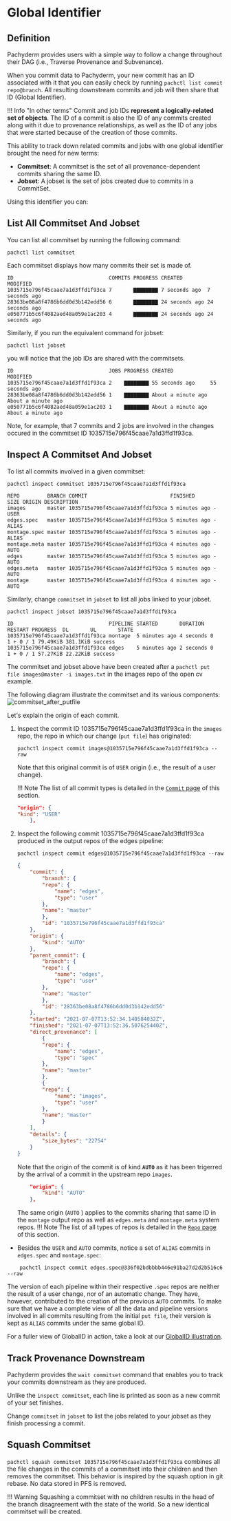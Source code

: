 # Global Identifier

## Definition
Pachyderm provides users with a simple way to follow a change throughout their DAG (i.e., Traverse Provenance and Subvenance).

When you commit data to Pachyderm, your new commit has an ID associated with it that you can easily check by running `pachctl list commit repo@branch`. 
All resulting downstream commits and job will then share that ID (Global Identifier).

!!! Info "In other terms"
    Commit and job IDs **represent a logically-related set of objects**. 
    The ID of a commit is also the ID of any commits created along with it due to provenance relationships, 
    as well as the ID of any jobs that were started because of the creation of those commits. 

This ability to track down related commits and jobs with one global identifier brought the need for new terms:

- **Commitset**: A commitset is the set of all provenance-dependent commits sharing the same ID.
- **Jobset**: A jobset is the set of jobs created due to commits in a CommitSet.

Using this identifier you can:

## List All Commitset And Jobset
You can list all commitset by running the following command:
```shell
pachctl list commitset
```
Each commitset displays how many commits their set is made of.
```
ID                               COMMITS PROGRESS CREATED        MODIFIED
1035715e796f45caae7a1d3ffd1f93ca 7       ▇▇▇▇▇▇▇▇ 7 seconds ago  7 seconds ago
28363be08a8f4786b6dd0d3b142edd56 6       ▇▇▇▇▇▇▇▇ 24 seconds ago 24 seconds ago
e050771b5c6f4082aed48a059e1ac203 4       ▇▇▇▇▇▇▇▇ 24 seconds ago 24 seconds ago
```
Similarly, if you run the equivalent command for jobset:
```shell
pachctl list jobset
```
you will notice that the job IDs are shared with the commitsets.

```
ID                               JOBS PROGRESS CREATED            MODIFIED
1035715e796f45caae7a1d3ffd1f93ca 2    ▇▇▇▇▇▇▇▇ 55 seconds ago     55 seconds ago
28363be08a8f4786b6dd0d3b142edd56 1    ▇▇▇▇▇▇▇▇ About a minute ago About a minute ago
e050771b5c6f4082aed48a059e1ac203 1    ▇▇▇▇▇▇▇▇ About a minute ago About a minute ago
```
Note, for example, that 7 commits and 2 jobs are involved in the changes occured
in the commitset ID 1035715e796f45caae7a1d3ffd1f93ca.

## Inspect A Commitset And Jobset

To list all commits involved in a given commitset:
```shell
pachctl inspect commitset 1035715e796f45caae7a1d3ffd1f93ca
```
```
REPO         BRANCH COMMIT                           FINISHED      SIZE ORIGIN DESCRIPTION
images       master 1035715e796f45caae7a1d3ffd1f93ca 5 minutes ago -    USER
edges.spec   master 1035715e796f45caae7a1d3ffd1f93ca 5 minutes ago -    ALIAS
montage.spec master 1035715e796f45caae7a1d3ffd1f93ca 5 minutes ago -    ALIAS
montage.meta master 1035715e796f45caae7a1d3ffd1f93ca 4 minutes ago -    AUTO
edges        master 1035715e796f45caae7a1d3ffd1f93ca 5 minutes ago -    AUTO
edges.meta   master 1035715e796f45caae7a1d3ffd1f93ca 5 minutes ago -    AUTO
montage      master 1035715e796f45caae7a1d3ffd1f93ca 4 minutes ago -    AUTO
```

Similarly, change `commitset` in `jobset` to list all jobs linked to your jobset.
```shell
pachctl inspect jobset 1035715e796f45caae7a1d3ffd1f93ca
```
```
ID                               PIPELINE STARTED       DURATION  RESTART PROGRESS  DL       UL       STATE
1035715e796f45caae7a1d3ffd1f93ca montage  5 minutes ago 4 seconds 0       1 + 0 / 1 79.49KiB 381.1KiB success
1035715e796f45caae7a1d3ffd1f93ca edges    5 minutes ago 2 seconds 0       1 + 0 / 1 57.27KiB 22.22KiB success
```

The commitset and jobset above have been created after
a `pachctl put file images@master -i images.txt` in the images repo of the open cv example.


The following diagram illustrate the commitset and its various components:
    ![commitset_after_putfile](../images/commitset_after_putfile.png)


Let's explain the origin of each commit.

1. Inspect the commit ID 1035715e796f45caae7a1d3ffd1f93ca in the `images` repo,  the repo in which our change (`put file`) has originated:

    ```shell
    pachctl inspect commit images@1035715e796f45caae7a1d3ffd1f93ca --raw
    ```
    Note that this original commit is of `USER` origin (i.e., the result of a user change).

    !!! Note
        The list of all commit types is detailed in the [`Commit` page](../data-concepts/commit.md) of this section.

    ```json
    "origin": {
    "kind": "USER"
        },
    ```

1. Inspect the following commit 1035715e796f45caae7a1d3ffd1f93ca produced in the output repos of the edges pipeline:
    ```shell
    pachctl inspect commit edges@1035715e796f45caae7a1d3ffd1f93ca --raw
    ```
    ```json
    {
        "commit": {
            "branch": {
            "repo": {
                "name": "edges",
                "type": "user"
            },
            "name": "master"
            },
            "id": "1035715e796f45caae7a1d3ffd1f93ca"
        },
        "origin": {
            "kind": "AUTO"
        },
        "parent_commit": {
            "branch": {
            "repo": {
                "name": "edges",
                "type": "user"
            },
            "name": "master"
            },
            "id": "28363be08a8f4786b6dd0d3b142edd56"
        },
        "started": "2021-07-07T13:52:34.140584032Z",
        "finished": "2021-07-07T13:52:36.507625440Z",
        "direct_provenance": [
            {
            "repo": {
                "name": "edges",
                "type": "spec"
            },
            "name": "master"
            },
            {
            "repo": {
                "name": "images",
                "type": "user"
            },
            "name": "master"
            }
        ],
        "details": {
            "size_bytes": "22754"
        }
    }

    ```
    Note that the origin of the commit is of kind **`AUTO`** as it has been trigerred by the arrival of a commit in the upstream repo `images`.
    ```json
        "origin": {
            "kind": "AUTO"
        },
    ```

    The same origin (`AUTO` ) applies to the commits sharing that same ID in the `montage` output repo as well as `edges.meta` and `montage.meta` system repos. 
    !!! Note
        The list of all types of repos is detailed in the [`Repo` page](../data-concepts/repo.md) of this section.

- Besides  the `USER` and `AUTO` commits, notice a set of `ALIAS` commits in `edges.spec` and `montage.spec`:
```shell
    pachctl inspect commit edges.spec@336f02bdbbbb446e91ba27d2d2b516c6 --raw
```
The version of each pipeline within their respective `.spec` repos are neither the result of a user change, nor of an automatic change.
They have, however, contributed to the creation of the previous `AUTO` commits. 
To make sure that we have a complete view of all the data and pipeline versions involved in all commits resulting from the initial 
`put file`, their version is kept as `ALIAS` commits under the same global ID.

For a fuller view of GlobalID in action, take a look at our [GlobalID illustration](https://github.com/pachyderm/pachyderm/tree/master/examples/globalID).

## Track Provenance Downstream

Pachyderm provides the `wait commitset` command that enables you
to track your commits downstream as they are produced. 

Unlike the `inspect commitset`, each line is printed as soon as a new commit of your set finishes.

Change `commitset` in `jobset` to list the jobs related to your jobset as they finish processing a commit.

## Squash Commitset

`pachctl squash commitset 1035715e796f45caae7a1d3ffd1f93ca`
combines all the file changes in the commits of a commitset 
into their children and then removes the commitset.
This behavior is inspired by the squash option in git rebase.
No data stored in PFS is removed.

!!! Warning
    Squashing a commitset with no children results in the head of the branch disagreement with the state of the world. 
    So a new identical commitset will be created.
